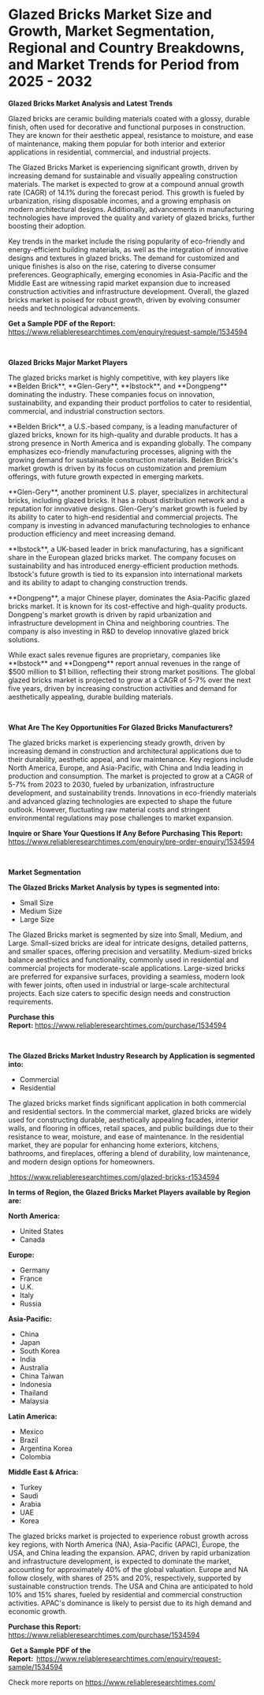 <p><h1>Glazed Bricks Market Size and Growth, Market Segmentation, Regional and Country Breakdowns, and Market Trends for Period from 2025 -  2032</h1></p><p><strong>Glazed Bricks Market Analysis and Latest Trends</strong></p>
<p><p>Glazed bricks are ceramic building materials coated with a glossy, durable finish, often used for decorative and functional purposes in construction. They are known for their aesthetic appeal, resistance to moisture, and ease of maintenance, making them popular for both interior and exterior applications in residential, commercial, and industrial projects.</p><p>The Glazed Bricks Market is experiencing significant growth, driven by increasing demand for sustainable and visually appealing construction materials. The market is expected to grow at a compound annual growth rate (CAGR) of 14.1% during the forecast period. This growth is fueled by urbanization, rising disposable incomes, and a growing emphasis on modern architectural designs. Additionally, advancements in manufacturing technologies have improved the quality and variety of glazed bricks, further boosting their adoption.</p><p>Key trends in the market include the rising popularity of eco-friendly and energy-efficient building materials, as well as the integration of innovative designs and textures in glazed bricks. The demand for customized and unique finishes is also on the rise, catering to diverse consumer preferences. Geographically, emerging economies in Asia-Pacific and the Middle East are witnessing rapid market expansion due to increased construction activities and infrastructure development. Overall, the glazed bricks market is poised for robust growth, driven by evolving consumer needs and technological advancements.</p></p>
<p><strong>Get a Sample PDF of the Report:&nbsp;</strong> <a href="https://www.reliableresearchtimes.com/enquiry/request-sample/1534594?utm_campaign=2261&utm_medium=2&utm_source=Github&utm_content=ia&utm_term=26012025&utm_id=glazed-bricks">https://www.reliableresearchtimes.com/enquiry/request-sample/1534594</a></p>
<p>&nbsp;</p>
<p><strong>Glazed Bricks Major Market Players</strong></p>
<p><p>The glazed bricks market is highly competitive, with key players like **Belden Brick**, **Glen-Gery**, **Ibstock**, and **Dongpeng** dominating the industry. These companies focus on innovation, sustainability, and expanding their product portfolios to cater to residential, commercial, and industrial construction sectors.</p><p>**Belden Brick**, a U.S.-based company, is a leading manufacturer of glazed bricks, known for its high-quality and durable products. It has a strong presence in North America and is expanding globally. The company emphasizes eco-friendly manufacturing processes, aligning with the growing demand for sustainable construction materials. Belden Brick's market growth is driven by its focus on customization and premium offerings, with future growth expected in emerging markets.</p><p>**Glen-Gery**, another prominent U.S. player, specializes in architectural bricks, including glazed bricks. It has a robust distribution network and a reputation for innovative designs. Glen-Gery's market growth is fueled by its ability to cater to high-end residential and commercial projects. The company is investing in advanced manufacturing technologies to enhance production efficiency and meet increasing demand.</p><p>**Ibstock**, a UK-based leader in brick manufacturing, has a significant share in the European glazed bricks market. The company focuses on sustainability and has introduced energy-efficient production methods. Ibstock's future growth is tied to its expansion into international markets and its ability to adapt to changing construction trends.</p><p>**Dongpeng**, a major Chinese player, dominates the Asia-Pacific glazed bricks market. It is known for its cost-effective and high-quality products. Dongpeng's market growth is driven by rapid urbanization and infrastructure development in China and neighboring countries. The company is also investing in R&D to develop innovative glazed brick solutions.</p><p>While exact sales revenue figures are proprietary, companies like **Ibstock** and **Dongpeng** report annual revenues in the range of $500 million to $1 billion, reflecting their strong market positions. The global glazed bricks market is projected to grow at a CAGR of 5-7% over the next five years, driven by increasing construction activities and demand for aesthetically appealing, durable building materials.</p></p>
<p>&nbsp;</p>
<p><strong>What Are The Key Opportunities For Glazed Bricks Manufacturers?</strong></p>
<p><p>The glazed bricks market is experiencing steady growth, driven by increasing demand in construction and architectural applications due to their durability, aesthetic appeal, and low maintenance. Key regions include North America, Europe, and Asia-Pacific, with China and India leading in production and consumption. The market is projected to grow at a CAGR of 5-7% from 2023 to 2030, fueled by urbanization, infrastructure development, and sustainability trends. Innovations in eco-friendly materials and advanced glazing technologies are expected to shape the future outlook. However, fluctuating raw material costs and stringent environmental regulations may pose challenges to market expansion.</p></p>
<p><strong>Inquire or Share Your Questions If Any Before Purchasing This Report:</strong> <a href="https://www.reliableresearchtimes.com/enquiry/pre-order-enquiry/1534594?utm_campaign=2261&utm_medium=2&utm_source=Github&utm_content=ia&utm_term=26012025&utm_id=glazed-bricks">https://www.reliableresearchtimes.com/enquiry/pre-order-enquiry/1534594</a></p>
<p>&nbsp;</p>
<p><strong>Market Segmentation</strong></p>
<p><strong>The Glazed Bricks Market Analysis by types is segmented into:</strong></p>
<p><ul><li>Small Size</li><li>Medium Size</li><li>Large Size</li></ul></p>
<p><p>The Glazed Bricks market is segmented by size into Small, Medium, and Large. Small-sized bricks are ideal for intricate designs, detailed patterns, and smaller spaces, offering precision and versatility. Medium-sized bricks balance aesthetics and functionality, commonly used in residential and commercial projects for moderate-scale applications. Large-sized bricks are preferred for expansive surfaces, providing a seamless, modern look with fewer joints, often used in industrial or large-scale architectural projects. Each size caters to specific design needs and construction requirements.</p></p>
<p><strong>Purchase this Report:&nbsp;</strong><a href="https://www.reliableresearchtimes.com/purchase/1534594?utm_campaign=2261&utm_medium=2&utm_source=Github&utm_content=ia&utm_term=26012025&utm_id=glazed-bricks">https://www.reliableresearchtimes.com/purchase/1534594</a></p>
<p>&nbsp;</p>
<p><strong>The Glazed Bricks Market Industry Research by Application is segmented into:</strong></p>
<p><ul><li>Commercial</li><li>Residential</li></ul></p>
<p><p>The glazed bricks market finds significant application in both commercial and residential sectors. In the commercial market, glazed bricks are widely used for constructing durable, aesthetically appealing facades, interior walls, and flooring in offices, retail spaces, and public buildings due to their resistance to wear, moisture, and ease of maintenance. In the residential market, they are popular for enhancing home exteriors, kitchens, bathrooms, and fireplaces, offering a blend of durability, low maintenance, and modern design options for homeowners.</p></p>
<p><a href="https://www.reliableresearchtimes.com/glazed-bricks-r1534594?utm_campaign=2261&utm_medium=2&utm_source=Github&utm_content=ia&utm_term=26012025&utm_id=glazed-bricks">&nbsp;https://www.reliableresearchtimes.com/glazed-bricks-r1534594</a></p>
<p><strong>In terms of Region, the Glazed Bricks Market Players available by Region are:</strong></p>
<p>
    <p> <strong> North America: </strong>
        <ul>
            <li>United States</li>
            <li>Canada</li>
        </ul>
        </p> 
    <p> <strong> Europe: </strong>
        <ul>
            <li>Germany</li>
            <li>France</li>
            <li>U.K.</li>
            <li>Italy</li>
            <li>Russia</li>
        </ul>
        </p> 
    <p> <strong> Asia-Pacific: </strong>
        <ul>
            <li>China</li>
            <li>Japan</li>
            <li>South Korea</li>
            <li>India</li>
            <li>Australia</li>
            <li>China Taiwan</li>
            <li>Indonesia</li>
            <li>Thailand</li>
            <li>Malaysia</li>
        </ul>
        </p> 
    <p> <strong> Latin America: </strong>
        <ul>
            <li>Mexico</li>
            <li>Brazil</li>
            <li>Argentina Korea</li>
            <li>Colombia</li>
        </ul>
        </p> 
    <p> <strong> Middle East & Africa: </strong>
        <ul>
            <li>Turkey</li>
            <li>Saudi</li>
            <li>Arabia</li>
            <li>UAE</li>
            <li>Korea</li>
        </ul>
    </p>
    </p>
<p><p>The glazed bricks market is projected to experience robust growth across key regions, with North America (NA), Asia-Pacific (APAC), Europe, the USA, and China leading the expansion. APAC, driven by rapid urbanization and infrastructure development, is expected to dominate the market, accounting for approximately 40% of the global valuation. Europe and NA follow closely, with shares of 25% and 20%, respectively, supported by sustainable construction trends. The USA and China are anticipated to hold 10% and 15% shares, fueled by residential and commercial construction activities. APAC's dominance is likely to persist due to its high demand and economic growth.</p></p>
<p><strong>Purchase this Report: </strong><a href="https://www.reliableresearchtimes.com/purchase/1534594?utm_campaign=2261&utm_medium=2&utm_source=Github&utm_content=ia&utm_term=26012025&utm_id=glazed-bricks">https://www.reliableresearchtimes.com/purchase/1534594</a></p>
<p>&nbsp;<strong>Get a Sample PDF of the Report:&nbsp;&nbsp;</strong><a href="https://www.reliableresearchtimes.com/enquiry/request-sample/1534594?utm_campaign=2261&utm_medium=2&utm_source=Github&utm_content=ia&utm_term=26012025&utm_id=glazed-bricks">https://www.reliableresearchtimes.com/enquiry/request-sample/1534594</a></p>
<p><strong></strong></p>
<p>Check more reports on <a href="https://www.reliableresearchtimes.com/?utm_campaign=2261&utm_medium=2&utm_source=Github&utm_content=ia&utm_term=26012025&utm_id=glazed-bricks">https://www.reliableresearchtimes.com/</a></p>
